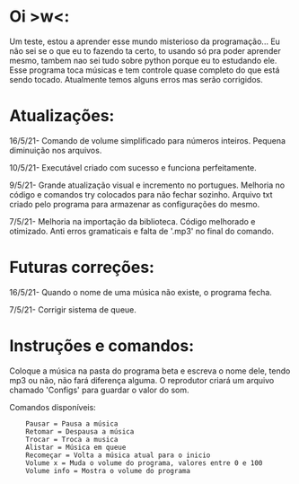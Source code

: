 # Oi >w<:

Um teste, estou a aprender esse mundo misterioso da programação...
Eu não sei se o que eu to fazendo ta certo, to usando só pra poder aprender mesmo, tambem nao sei tudo sobre python porque eu to estudando ele. 
Esse programa toca músicas e tem controle quase completo do que está sendo tocado. Atualmente temos alguns erros mas serão corrigidos.

# Atualizações:

16/5/21- Comando de volume simplificado para números inteiros.
         Pequena diminuição nos arquivos.

10/5/21- Executável criado com sucesso e funciona perfeitamente.

9/5/21- Grande atualização visual e incremento no portugues.
        Melhoria no código e comandos try colocados para não fechar sozinho.
        Arquivo txt criado pelo programa para armazenar as configurações do mesmo.

7/5/21- Melhoria na importação da biblioteca.
        Código melhorado e otimizado.
        Anti erros gramaticais e falta de '.mp3' no final do comando.

# Futuras correções:

16/5/21- Quando o nome de uma música não existe, o programa fecha.

7/5/21- Corrigir sistema de queue.

# Instruções e comandos:

Coloque a música na pasta do programa beta e escreva o nome dele, tendo mp3 ou não, não fará diferença alguma.
O reprodutor criará um arquivo chamado 'Configs' para guardar o valor do som.

Comandos disponíveis:

        Pausar = Pausa a música
        Retomar = Despausa a música
        Trocar = Troca a musica
        Alistar = Música em queue
        Recomeçar = Volta a música atual para o inicio
        Volume x = Muda o volume do programa, valores entre 0 e 100
        Volume info = Mostra o volume do programa
